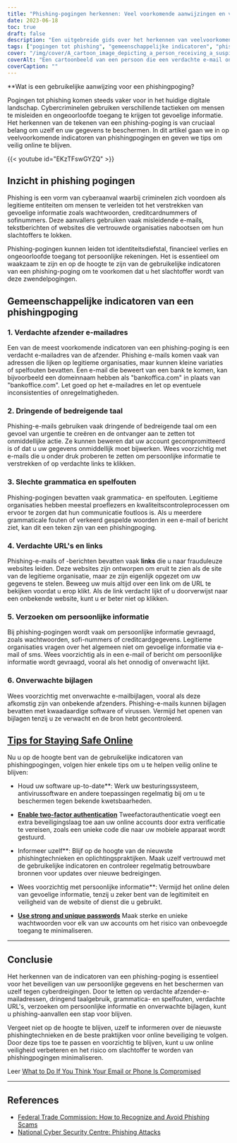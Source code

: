 ```yaml
---
title: "Phishing-pogingen herkennen: Veel voorkomende aanwijzingen en veiligheidstips"
date: 2023-06-18
toc: true
draft: false
description: "Een uitgebreide gids over het herkennen van veelvoorkomende indicatoren van phishingpogingen en praktische tips om veilig online te blijven."
tags: ["pogingen tot phishing", "gemeenschappelijke indicatoren", "phishing-zwendel", "online veiligheid", "cyberbeveiliging", "verdachte e-mailadressen", "dringende taal", "grammaticafouten", "spelfouten", "verdachte URL's", "verzoeken om persoonlijke informatie", "onverwachte bijlagen", "veilig online blijven", "software-updates", "twee-factor authenticatie", "wachtwoordbeveiliging", "online oplichting", "phishing-technieken", "cyberdreigingen", "phishing-bewustzijn", "phishing herkennen", "phishing preventie", "bescherming tegen phishing", "tips voor phishing", "phishing detectie", "phishing-bewustzijnstraining", "phishing e-mail", "phishing-bewustmakingscampagne", "voorlichting over phishing", "beste praktijken op het gebied van phishing", "wat is een algemene indicator van een phishing-poging?"]
cover: "/img/cover/A_cartoon_image_depicting_a_person_receiving_a_suspicious_email.png"
coverAlt: "Een cartoonbeeld van een persoon die een verdachte e-mail ontvangt en sceptisch kijkt."
coverCaption: ""
---
```


**Wat is een gebruikelijke aanwijzing voor een phishingpoging?

Pogingen tot phishing komen steeds vaker voor in het huidige digitale landschap. Cybercriminelen gebruiken verschillende tactieken om mensen te misleiden en ongeoorloofde toegang te krijgen tot gevoelige informatie. Het herkennen van de tekenen van een phishing-poging is van cruciaal belang om uzelf en uw gegevens te beschermen. In dit artikel gaan we in op veelvoorkomende indicatoren van phishingpogingen en geven we tips om veilig online te blijven.

{{< youtube id="EKzTFswGYZQ" >}}

## **Inzicht in phishing pogingen**

Phishing is een vorm van cyberaanval waarbij criminelen zich voordoen als legitieme entiteiten om mensen te verleiden tot het verstrekken van gevoelige informatie zoals wachtwoorden, creditcardnummers of sofinummers. Deze aanvallers gebruiken vaak misleidende e-mails, tekstberichten of websites die vertrouwde organisaties nabootsen om hun slachtoffers te lokken.

Phishing-pogingen kunnen leiden tot identiteitsdiefstal, financieel verlies en ongeoorloofde toegang tot persoonlijke rekeningen. Het is essentieel om waakzaam te zijn en op de hoogte te zijn van de gebruikelijke indicatoren van een phishing-poging om te voorkomen dat u het slachtoffer wordt van deze zwendelpogingen.

## **Gemeenschappelijke indicatoren van een phishingpoging**

### **1. Verdachte afzender e-mailadres**

Een van de meest voorkomende indicatoren van een phishing-poging is een verdacht e-mailadres van de afzender. Phishing e-mails komen vaak van adressen die lijken op legitieme organisaties, maar kunnen kleine variaties of spelfouten bevatten. Een e-mail die beweert van een bank te komen, kan bijvoorbeeld een domeinnaam hebben als "bankoffica.com" in plaats van "bankoffice.com". Let goed op het e-mailadres en let op eventuele inconsistenties of onregelmatigheden.

### **2. Dringende of bedreigende taal**

Phishing-e-mails gebruiken vaak dringende of bedreigende taal om een gevoel van urgentie te creëren en de ontvanger aan te zetten tot onmiddellijke actie. Ze kunnen beweren dat uw account gecompromitteerd is of dat u uw gegevens onmiddellijk moet bijwerken. Wees voorzichtig met e-mails die u onder druk proberen te zetten om persoonlijke informatie te verstrekken of op verdachte links te klikken.

### **3. Slechte grammatica en spelfouten**

Phishing-pogingen bevatten vaak grammatica- en spelfouten. Legitieme organisaties hebben meestal proeflezers en kwaliteitscontroleprocessen om ervoor te zorgen dat hun communicatie foutloos is. Als u meerdere grammaticale fouten of verkeerd gespelde woorden in een e-mail of bericht ziet, kan dit een teken zijn van een phishingpoging.

### **4. Verdachte URL's en links**

Phishing-e-mails of -berichten bevatten vaak **links** die u naar frauduleuze websites leiden. Deze websites zijn ontworpen om eruit te zien als de site van de legitieme organisatie, maar ze zijn eigenlijk opgezet om uw gegevens te stelen. Beweeg uw muis altijd over een link om de URL te bekijken voordat u erop klikt. Als de link verdacht lijkt of u doorverwijst naar een onbekende website, kunt u er beter niet op klikken.

### **5. Verzoeken om persoonlijke informatie**

Bij phishing-pogingen wordt vaak om persoonlijke informatie gevraagd, zoals wachtwoorden, sofi-nummers of creditcardgegevens. Legitieme organisaties vragen over het algemeen niet om gevoelige informatie via e-mail of sms. Wees voorzichtig als in een e-mail of bericht om persoonlijke informatie wordt gevraagd, vooral als het onnodig of onverwacht lijkt.

### **6. Onverwachte bijlagen**

Wees voorzichtig met onverwachte e-mailbijlagen, vooral als deze afkomstig zijn van onbekende afzenders. Phishing-e-mails kunnen bijlagen bevatten met kwaadaardige software of virussen. Vermijd het openen van bijlagen tenzij u ze verwacht en de bron hebt gecontroleerd.

## [**Tips for Staying Safe Online**](https://simeononsecurity.ch/articles/protecting-yourself-online-and-offline-from-hacking-smear-campains-and-identity-theft/)

Nu u op de hoogte bent van de gebruikelijke indicatoren van phishingpogingen, volgen hier enkele tips om u te helpen veilig online te blijven:

- Houd uw software up-to-date**: Werk uw besturingssysteem, antivirussoftware en andere toepassingen regelmatig bij om u te beschermen tegen bekende kwetsbaarheden.

- [**Enable two-factor authentication**](https://simeononsecurity.ch/articles/what-are-the-diferent-kinds-of-factors-in-mfa/) Tweefactorauthenticatie voegt een extra beveiligingslaag toe aan uw online accounts door extra verificatie te vereisen, zoals een unieke code die naar uw mobiele apparaat wordt gestuurd.

- Informeer uzelf**: Blijf op de hoogte van de nieuwste phishingtechnieken en oplichtingspraktijken. Maak uzelf vertrouwd met de gebruikelijke indicatoren en controleer regelmatig betrouwbare bronnen voor updates over nieuwe bedreigingen.

- Wees voorzichtig met persoonlijke informatie**: Vermijd het online delen van gevoelige informatie, tenzij u zeker bent van de legitimiteit en veiligheid van de website of dienst die u gebruikt.

- [**Use strong and unique passwords**](https://simeononsecurity.ch/articles/how-to-create-strong-passwords/) Maak sterke en unieke wachtwoorden voor elk van uw accounts om het risico van onbevoegde toegang te minimaliseren.

______

## **Conclusie**

Het herkennen van de indicatoren van een phishing-poging is essentieel voor het beveiligen van uw persoonlijke gegevens en het beschermen van uzelf tegen cyberdreigingen. Door te letten op verdachte afzender-e-mailadressen, dringend taalgebruik, grammatica- en spelfouten, verdachte URL's, verzoeken om persoonlijke informatie en onverwachte bijlagen, kunt u phishing-aanvallen een stap voor blijven.

Vergeet niet op de hoogte te blijven, uzelf te informeren over de nieuwste phishingtechnieken en de beste praktijken voor online beveiliging te volgen. Door deze tips toe te passen en voorzichtig te blijven, kunt u uw online veiligheid verbeteren en het risico om slachtoffer te worden van phishingpogingen minimaliseren.

Leer [What to Do If You Think Your Email or Phone Is Compromised](https://simeononsecurity.ch/articles/what-to-do-if-you-suspect-your-computer-phone-or-email-is-compromised/)

______

## **References**

- [Federal Trade Commission: How to Recognize and Avoid Phishing Scams](https://www.consumer.ftc.gov/articles/how-recognize-and-avoid-phishing-scams)
- [National Cyber Security Centre: Phishing Attacks](https://www.ncsc.gov.uk/phishing)

